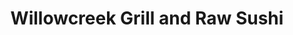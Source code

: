---
layout: place
title: "Willowcreek Grill and Raw Sushi"
permalink: /idaho/boise/willowcreek-grill-and-raw-sushi.html
stateAbbr: ID
stateName: Idaho
cityName: Boise
seo:
  name: "Willowcreek Grill and Raw Sushi"
  type: Restaurant
  links: null
description: "Willowcreek Grill and Raw Sushi serves delicious sushi in Boise, Idaho. Try fresh Japanese dishes for a great dining experience. "
place_id: ChIJEQr0VAv4rlQR7wZkG9eQ2lc
photos:
  - name: >-
      places/ChIJEQr0VAv4rlQR7wZkG9eQ2lc/photos/AeeoHcIPNOfoYd5YPwLf0tw1l6NNMhG9Zl57DwP2KTN3rJzQDogH011OYTHv86huXHUEV0CikIfuCcLgZN0waAtb-FNkUddGaM4RNOoINkE_3-hsiYzdFA1VD7jlKHcoYlRJpWjOzorTFa-1SRliSCld12-rp7xw5hk_et1KOnwerLwnWNVzKa1HZP8o67GdFIM9X8iaZxCGihpFNJaQeu9aFv4kHmwpuFkMzMnCN2-1qeU-iH4d45Eh-D0xcfkC1n4b-kFXYKiF1F0cu1dH5P9HujoypBJUPls6lETvErGfh_jPiNChvMXAbaBRoUKKozzuVbZuMNTNP_P262tOErZ-xc-AM6JxAIm9478-bMH2iWMRt3rD93bEU4GI0WWMoVKAB3h2BFONDSLQQlb5FjGADYLPGTevZETIwsJxCP4Oudjmmg
    widthPx: 2688
    heightPx: 1512
    authorAttributions:
      - displayName: Ron Schindler
        uri: https://maps.google.com/maps/contrib/101869886416010097580
        photoUri: >-
          https://lh3.googleusercontent.com/a-/ALV-UjUojgQn9TTqvL54haQegDzA_ESFL04_kTTdEVmrIn8X2sq6N-Zg=s100-p-k-no-mo
    flagContentUri: >-
      https://www.google.com/local/imagery/report/?cb_client=maps_api_places.places_api&image_key=!1e10!2sCIHM0ogKEICAgIDErKbMEg&hl=en-US
    googleMapsUri: >-
      https://www.google.com/maps/place//data=!3m4!1e2!3m2!1sCIHM0ogKEICAgIDErKbMEg!2e10!4m2!3m1!1s0x54aef80b54f40a11:0x57da90d71b6406ef
  - name: >-
      places/ChIJEQr0VAv4rlQR7wZkG9eQ2lc/photos/AeeoHcKxbAq1OtTnnP6H1mHCWzXvV2XFazIavx4cz2_kW673-ABpOuAr0OQw9yLx4JlNZaOekxhmdePKsKVXoDB-wvfK17eMNbhJmJ9mfS4i6GBrEXq3SbSwZ5sSQl8eg-vvP3mUXwJPWr2N968A5US467VipZ6CMhW8bWe0hIUW9SWQtoycAlH8a4zFt1pGiKetZobCzibUgHE9g87Pw26Xc-7qVYbzSJ9ufT-J6v9TFKUqMMRpiloUom1RH8GrmB-wfJZKZnZ91YAtcX6UIXzkdjUiwjgYteN01HfHaouYka4EXT_wHy5XERmCAuNbOSrZCHYmzlOnpeN60AiQrm0uacELe2Qz6sQZWC55Zc4Eubim5uBo3QrAFtSgon2kQHopQNPGmf6QDKv4utErK672MH1DNpRHTjfDXvxwZlrki6nTUYY
    widthPx: 4032
    heightPx: 2268
    authorAttributions:
      - displayName: Ben Duke
        uri: https://maps.google.com/maps/contrib/109437013482373840626
        photoUri: >-
          https://lh3.googleusercontent.com/a/ACg8ocIKbXOUkvWAi6FQVrhDbGJyvnz9Z_9ZWczkQFJldC6NT6kf6i2M=s100-p-k-no-mo
    flagContentUri: >-
      https://www.google.com/local/imagery/report/?cb_client=maps_api_places.places_api&image_key=!1e10!2sCIHM0ogKEICAgICEo7WW6gE&hl=en-US
    googleMapsUri: >-
      https://www.google.com/maps/place//data=!3m4!1e2!3m2!1sCIHM0ogKEICAgICEo7WW6gE!2e10!4m2!3m1!1s0x54aef80b54f40a11:0x57da90d71b6406ef
  - name: >-
      places/ChIJEQr0VAv4rlQR7wZkG9eQ2lc/photos/AeeoHcKtGslgaCjLB9qvBlcYN7MH0IXlcZRMkzdIOIHWJ2fJ58FlZ_2ROKeciHaYNQ4UG6UAMf2EPfLGUpSPcbghiSAOiAFDn2rKBw-C4RcG28v2nv4hBNASl9brtahaPRYAWVeaCc83qC65Fvidr5h9D8d_6KZTvYOSChl7SHUOmQX6qB3xuhK-vp3XmEfCh1WLmm3CNakGEWn7Rk9KqVcCqgEWC401LqCKlmHyw4E0-A-uZurIjBsGn2-t3_besFgPjGIK0ASnyo3NrBf3UgB3a0ZyuaQiZyMqesdBzD7TZO466GMJJDZdUppGRPSxoeBGRlNOciUHtVoobuSH6goSQjX7b58AyxZJxnSo5kb8tq3seWXuEJry7obE8b9VI_3cYqIE-FKPRKcOpjksHeQldVLNiRfdVrRvcd9c-Il0kjlUkFDMe7oZd9p1U0HYXIRo
    widthPx: 3000
    heightPx: 4000
    authorAttributions:
      - displayName: Dani Stephens
        uri: https://maps.google.com/maps/contrib/110009702370574456327
        photoUri: >-
          https://lh3.googleusercontent.com/a-/ALV-UjW-mVKAZ_SwsY3ZHFXQ-40J6yP4CbDvRtbWUwHngML7HiJxjgIv1Q=s100-p-k-no-mo
    flagContentUri: >-
      https://www.google.com/local/imagery/report/?cb_client=maps_api_places.places_api&image_key=!1e10!2sCIABIhAGbyfQEADNl2fm71wACMsb&hl=en-US
    googleMapsUri: >-
      https://www.google.com/maps/place//data=!3m4!1e2!3m2!1sCIABIhAGbyfQEADNl2fm71wACMsb!2e10!4m2!3m1!1s0x54aef80b54f40a11:0x57da90d71b6406ef
  - name: >-
      places/ChIJEQr0VAv4rlQR7wZkG9eQ2lc/photos/AeeoHcKixa3zzbuqwFYFXnGW_4hBUU4fSWaxlFb_TvMazZJehjgsUx08HgxNnqdQTMaEACQf863SpUn2RidIwvcXonDHZPcdkfjkxN9UHJUOzn6dLXDL08bMo5D4DcHLRM3KnsHyi7UOZCNuMwK7IPaim_9qoCQyYi4QoTYL-YJpTCHkG_lYiGAmDjEVaueUpg-Sj4rPl4hfuM08rRCDnBt2oGYYH0h35QjZKQS01pXwSFlg_kpysC578kh-oUozw38-vg2UgRku9T8hYP4SJkUYVclE4t9Hia8wpRScF_nawzVDgBighR0c3pKVBT5OveJNbEX6q3N3KMxCxNsRujoOMMRYhKLugZwvV3rdMgvfuV4uiv4j0aAb5XRZDDhp1RASEOo9tQxGcqX27_Oregw7VtAmV9v0o4yC0jJL2MpPaEpL4q0
    widthPx: 3000
    heightPx: 4000
    authorAttributions:
      - displayName: Robin Merrifield
        uri: https://maps.google.com/maps/contrib/110161027333884695918
        photoUri: >-
          https://lh3.googleusercontent.com/a-/ALV-UjXtQk-HXoYBqa0ocUjP1RbxZvN0ul3fWeMNRPmmzS-MYJttn8zxJg=s100-p-k-no-mo
    flagContentUri: >-
      https://www.google.com/local/imagery/report/?cb_client=maps_api_places.places_api&image_key=!1e10!2sCIHM0ogKEICAgIDxvdLC8QE&hl=en-US
    googleMapsUri: >-
      https://www.google.com/maps/place//data=!3m4!1e2!3m2!1sCIHM0ogKEICAgIDxvdLC8QE!2e10!4m2!3m1!1s0x54aef80b54f40a11:0x57da90d71b6406ef
  - name: >-
      places/ChIJEQr0VAv4rlQR7wZkG9eQ2lc/photos/AeeoHcJWnMXAEcgvSdAIGfZPPT7fT2j23Ov0C0-L3yBCUABDx4LHsuUvr0EnL7L_Se2vIIjw6avyzlldy8guwkGirjXhVX3QwVdsybg60QHSoT4d__fMnc7_LCzAhURuIA4wCgT7mrBDt1dWSTNT5KBHiwbwnGz9gj1FYozBzTRkkjyPnlJ1ro545Z_gbcD3q0G5i8xoNbvdjuHeK_jT2GsFezEk9XNqtVSXD9ltr3TB3hUpHw9jpDJn15I-CLoddpawQKqdnOY5n71bfg3da3FXkboAQ3FySsNx5K7AWqXsunEx42GyKnUDUZD2z8F1l9aMbMHH3d4xxxeK7Tb7987MmCbntTpgtzpgCvm7J9lUgMImA92XzS3IZskaVqv2PAGnK2kgp9ruEpbQEGyX25tg-WqgznGUDmzktwHLB55P0sSYq3k
    widthPx: 4000
    heightPx: 2252
    authorAttributions:
      - displayName: Stephen Hall
        uri: https://maps.google.com/maps/contrib/108338135061082353132
        photoUri: >-
          https://lh3.googleusercontent.com/a-/ALV-UjWOJAkP7XMQ0QSJyelNMAjtvq_F9dExmVuG-9NVn7mlAbzt53r_fg=s100-p-k-no-mo
    flagContentUri: >-
      https://www.google.com/local/imagery/report/?cb_client=maps_api_places.places_api&image_key=!1e10!2sCIHM0ogKEICAgICTte-UyAE&hl=en-US
    googleMapsUri: >-
      https://www.google.com/maps/place//data=!3m4!1e2!3m2!1sCIHM0ogKEICAgICTte-UyAE!2e10!4m2!3m1!1s0x54aef80b54f40a11:0x57da90d71b6406ef
  - name: >-
      places/ChIJEQr0VAv4rlQR7wZkG9eQ2lc/photos/AeeoHcKEgPsqEl3ErxWTQpBZwhIaQhUqQj8oYHpWIS-omDgTli6cl9daZpqRfLPuBIiQYlCS24f-bnWxOlCjNSH_u1_g9mnCkUBSNM_7M0JfPyoyXLGIVyoDGdmaP7jE-Wc6lYQUrhJjYkytjV8pE9PaKkkqxAc6bwUEKnszhJuWyivWFcY3VzaAuMANM6QvflM2stFE0WQcr0hLdL2WEx2UrysWxYIjQwk2YJUWr7bae-HAEXdBk7UtlxQwuCLJipJKYxd9lNsbDf6QcCxQssaAastl51hG9uF2VYkcwFWk_kRH5YZXBzZDf6ni39XY_08wMThQeRqNEGANIWs3IVChlLywENNgQtWYbGH2f9VNLWbqMkai2pbkp32hm3wdlsJXnaokYA5GYng6ysJB_LRvnvxN1YCimTJou9sVLnm63T2k1w
    widthPx: 3000
    heightPx: 1809
    authorAttributions:
      - displayName: Kevin
        uri: https://maps.google.com/maps/contrib/109722248014021442828
        photoUri: >-
          https://lh3.googleusercontent.com/a/ACg8ocJ7LjBXIBUYd1fF6SGlkrOdnFku5iU5yGHGEK7ijSwdIswu0w=s100-p-k-no-mo
    flagContentUri: >-
      https://www.google.com/local/imagery/report/?cb_client=maps_api_places.places_api&image_key=!1e10!2sCIHM0ogKEICAgIC_9e3LJQ&hl=en-US
    googleMapsUri: >-
      https://www.google.com/maps/place//data=!3m4!1e2!3m2!1sCIHM0ogKEICAgIC_9e3LJQ!2e10!4m2!3m1!1s0x54aef80b54f40a11:0x57da90d71b6406ef
  - name: >-
      places/ChIJEQr0VAv4rlQR7wZkG9eQ2lc/photos/AeeoHcKuS_bTA0fGq5fcQ6prlfC9GSogtSoajsfYgR6fYwB5604hqxDy2hIyp6HHp7LySPDSWh5dQohow9DGVvz0vDP5XXgARZaFf4arh7IF72fZs1c9kvcMUwUQVXtkeqkZ2RqSOzuYiahlFvU81InYn3b6_c8Ut5JzGt_AiIVgsgEef7bvI0i1NRp6wT7lMhKdUwKFBc2YaAYbbjzz4uWX8qMPJXiLpmY9iRp_nvT8Utvq9HEIb_ezHJ65tx00hr3cdltMT4uL94FYS5GrQsrGeYihcQgFzbEi940akLXRKaY9AzVT4bxYP5VBOHNe1xCUYWWusZxzwxdiTNaF6SZyftI9aeX0ViCP4GeQMwdMHu5eGOkD8XM74iRBbr1XVuR165ptmdhAu1S6D_0XE7iVSlHhlNw1tVSSMlp61BantDKxlIw
    widthPx: 4032
    heightPx: 3024
    authorAttributions:
      - displayName: Joby Goerges
        uri: https://maps.google.com/maps/contrib/115883228844661328721
        photoUri: >-
          https://lh3.googleusercontent.com/a/ACg8ocL5Eqw876rpj5B7UFAjFiJcyBhZQCYrkFVM30zyQWyUMmyB0w=s100-p-k-no-mo
    flagContentUri: >-
      https://www.google.com/local/imagery/report/?cb_client=maps_api_places.places_api&image_key=!1e10!2sCIHM0ogKEICAgIDk3ojr9wE&hl=en-US
    googleMapsUri: >-
      https://www.google.com/maps/place//data=!3m4!1e2!3m2!1sCIHM0ogKEICAgIDk3ojr9wE!2e10!4m2!3m1!1s0x54aef80b54f40a11:0x57da90d71b6406ef
  - name: >-
      places/ChIJEQr0VAv4rlQR7wZkG9eQ2lc/photos/AeeoHcITF1GWo_i2BliebYnTP4PHC6Xn3i8hfB-h7uGOgD6fkq-58kXasOdEreRTGXlPOMlK4N69gldDu6cLNbArW2lZQiPmU9UQ-Ed272h6rbgUeXqilly5Cr50x8rasTpVF0pD02yDxHDwtRi5Y8FzvfeSdgrFPyuGNPx-WOuI1PUsyPQ1hMoMAQV3HyPZpOArEWs7jB32okZuYdAl96gAAk72PE-xNkH9eR8YwJOOc0WHvu8cTwZSsfPA_TJnFO-_FjGmiWu9CmhZn723Z-jVJglmT6E0rWTolIKH4VCC8Mi9-tSdljH9pgH1Xiu87KLKhbVwHKhhaIbJlG10VLaw9Mh70Ln0jaSyBOKdBhnG-IePd5sBzmiUfLYw2xWBl33GeHO9u6ePYARjPCGC7GJAdb6JW_gtpOjsLxI1i71DIN7YNg
    widthPx: 3000
    heightPx: 2400
    authorAttributions:
      - displayName: Kevin
        uri: https://maps.google.com/maps/contrib/109722248014021442828
        photoUri: >-
          https://lh3.googleusercontent.com/a/ACg8ocJ7LjBXIBUYd1fF6SGlkrOdnFku5iU5yGHGEK7ijSwdIswu0w=s100-p-k-no-mo
    flagContentUri: >-
      https://www.google.com/local/imagery/report/?cb_client=maps_api_places.places_api&image_key=!1e10!2sCIHM0ogKEICAgIC_9e3LRQ&hl=en-US
    googleMapsUri: >-
      https://www.google.com/maps/place//data=!3m4!1e2!3m2!1sCIHM0ogKEICAgIC_9e3LRQ!2e10!4m2!3m1!1s0x54aef80b54f40a11:0x57da90d71b6406ef
  - name: >-
      places/ChIJEQr0VAv4rlQR7wZkG9eQ2lc/photos/AeeoHcIc9B24fmQZ9cQ8h-WeEDoMB2Vzf_tyjbDp8g9pqI-ERa5t7gfxgtCSncway1YLkkAcubcAHwnYamaP2jAulltkEQ1nsG0dR-4F4TxXN9gRVwCNkK4Ys6pWq0bWKQsk0K5pZVfVH79B-TALsQdAS3eEfXEB6gWt51DCaU6i-M8pl6-ir6gkHblVSvK_X4JQi-R5wAYh9-gu6iCm_wDsL_TgC-MHQ6DtlN9dH0lJlmHOLlUcIRMeSHTWcgnpkhiQ7SqIHapoDWAaUAoHF8oigO-HywhrNUh2xMepo9fC4zQye9MQE1rOBZykaABnvzhb6ArKubT5AkwHLckJvMqBFcAAHrKxlnEtbWYUgT0RBzXayE-gGoj5_9Ta5D4mzyPygmbeW4NMPZyVLcu-6e6uRN5R7dpFCeMVSAXvvwNOW7Lplg
    widthPx: 4000
    heightPx: 2252
    authorAttributions:
      - displayName: Berton Yates
        uri: https://maps.google.com/maps/contrib/104874233869324597397
        photoUri: >-
          https://lh3.googleusercontent.com/a-/ALV-UjXaornGjJ8uzE2dAsw7HeXrHTx0KtdLNoS3Ih-sxvCTU80L5-Ni=s100-p-k-no-mo
    flagContentUri: >-
      https://www.google.com/local/imagery/report/?cb_client=maps_api_places.places_api&image_key=!1e10!2sCIHM0ogKEICAgIDFla6VOg&hl=en-US
    googleMapsUri: >-
      https://www.google.com/maps/place//data=!3m4!1e2!3m2!1sCIHM0ogKEICAgIDFla6VOg!2e10!4m2!3m1!1s0x54aef80b54f40a11:0x57da90d71b6406ef
  - name: >-
      places/ChIJEQr0VAv4rlQR7wZkG9eQ2lc/photos/AeeoHcKfT0rE9x3CYdHi07cf9l397gkpP_ikxd24sZwziwd0Q1SMCdfUomtdoS92NCC4XGxZQW-ar-xdradEZLQ7DyfMmUkIuaTH_zhWrwLbVJXE90wlZxw_yHGvkiFJfUqB51Bl9wvr6Dsl9MywB5lV67SdC7N4XVO0uLXq0cutMmAQx1FVUIk9aB2prda39eVylZrMVa7KanoPRf6LrZh96TtK2XoqrdUKm_6eiQmMnvBruk9x3a1LOHBdPnvHAZEGd-Cdf5TMLvtnlzmVWoJVlz6k6HcEfwvtXOr5l0dJKKFs70Bx1ZwdnuD05wwaPQZO5o13OZN6HFqOITu_hZRr0_D9Bbu2-l4AUzEwE2CR9VgYiUmewWc8tUgcfn22GnnoZ6M2ut_fP8IqLZyQJXFru9Y-JNONmOj5I-OKEYp334MiEg
    widthPx: 4032
    heightPx: 3024
    authorAttributions:
      - displayName: Rajesh Kariya
        uri: https://maps.google.com/maps/contrib/107644796770257373373
        photoUri: >-
          https://lh3.googleusercontent.com/a/ACg8ocJEFZgmppZq0LwmKVpjUQ97js4xNuBNCm139O3O96IiypjMFQ=s100-p-k-no-mo
    flagContentUri: >-
      https://www.google.com/local/imagery/report/?cb_client=maps_api_places.places_api&image_key=!1e10!2sCIHM0ogKEICAgICTzNmKaA&hl=en-US
    googleMapsUri: >-
      https://www.google.com/maps/place//data=!3m4!1e2!3m2!1sCIHM0ogKEICAgICTzNmKaA!2e10!4m2!3m1!1s0x54aef80b54f40a11:0x57da90d71b6406ef
address: 2273 S Vista Ave STE 150, Boise, ID 83705, USA
street: 2273 S Vista Ave STE 150
city: Boise
state: ID
zip: '83705'
country: USA
neighborhood: Boise Bench
latitude: '43.581740'
longitude: '-116.214162'
accessibility_options:
  wheelchairAccessibleParking: true
  wheelchairAccessibleEntrance: true
  wheelchairAccessibleRestroom: true
  wheelchairAccessibleSeating: true
business_status: OPERATIONAL
name: Willowcreek Grill and Raw Sushi
google_maps_links:
  directionsUri: >-
    https://www.google.com/maps/dir//''/data=!4m7!4m6!1m1!4e2!1m2!1m1!1s0x54aef80b54f40a11:0x57da90d71b6406ef!3e0
  placeUri: https://maps.google.com/?cid=6330531479774562031
  writeAReviewUri: >-
    https://www.google.com/maps/place//data=!4m3!3m2!1s0x54aef80b54f40a11:0x57da90d71b6406ef!12e1
  reviewsUri: >-
    https://www.google.com/maps/place//data=!4m4!3m3!1s0x54aef80b54f40a11:0x57da90d71b6406ef!9m1!1b1
  photosUri: >-
    https://www.google.com/maps/place//data=!4m3!3m2!1s0x54aef80b54f40a11:0x57da90d71b6406ef!10e5
primary_type: Sushi Restaurant
opening_hours:
  regular: null
  current: null
secondary_opening_hours:
  regular:
    weekdayDescriptions: null
    type: null
  current:
    weekdayDescriptions: null
    type: null
phone: null
price_level: null
price_range: null
rating: null
rating_count: 0
website: null
reviews: null
parking_options: null
payment_options: null
allow_dogs: null
curbside_pickup: null
delivery: null
dine_in: null
good_for_children: null
good_for_groups: null
good_for_sports: null
live_music: null
menu_for_children: null
outdoor_seating: null
reservable: null
restroom: null
serves_beer: null
serves_breakfast: null
serves_brunch: null
serves_cocktails: null
serves_coffee: null
serves_dinner: null
serves_dessert: null
serves_lunch: null
serves_vegetarian_food: null
serves_wine: null
takeout: null
update_category: essentials
summary: null

---